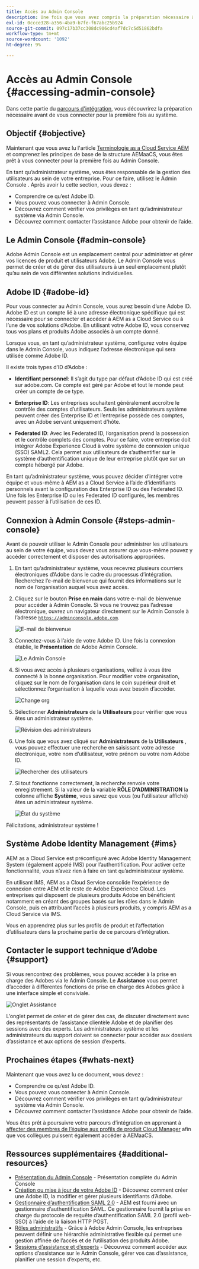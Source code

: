 ```yaml
---
title: Accès au Admin Console
description: Une fois que vous avez compris la préparation nécessaire à l’intégration et les bases de la structure AEMaaCS, vous êtes prêt à vous connecter pour la première fois au Admin Console.
exl-id: 0ccce328-a356-4ba9-b7fe-f67abc25b924
source-git-commit: 097c17b37cc308dc906cd4af7dc7c5d51862bdfa
workflow-type: tm+mt
source-wordcount: '1092'
ht-degree: 9%

---
```


# Accès au Admin Console {#accessing-admin-console}

Dans cette partie du [parcours d&#39;intégration,](overview.md) vous découvrirez la préparation nécessaire avant de vous connecter pour la première fois au système.

## Objectif {#objective}

Maintenant que vous avez lu l&#39;article [Terminologie as a Cloud Service AEM](terminology.md) et comprenez les principes de base de la structure AEMaaCS, vous êtes prêt à vous connecter pour la première fois au Admin Console.

En tant qu’administrateur système, vous êtes responsable de la gestion des utilisateurs au sein de votre entreprise. Pour ce faire, utilisez le Admin Console . Après avoir lu cette section, vous devez :

* Comprendre ce qu’est Adobe ID.
* Vous pouvez vous connecter à Admin Console.
* Découvrez comment vérifier vos privilèges en tant qu’administrateur système via Admin Console.
* Découvrez comment contacter l’assistance Adobe pour obtenir de l’aide.

## Le Admin Console {#admin-console}

Adobe Admin Console est un emplacement central pour administrer et gérer vos licences de produit et utilisateurs Adobe. Le Admin Console vous permet de créer et de gérer des utilisateurs à un seul emplacement plutôt qu’au sein de vos différentes solutions individuelles.

## Adobe ID {#adobe-id}

Pour vous connecter au Admin Console, vous aurez besoin d’une Adobe ID. Adobe ID est un compte lié à une adresse électronique spécifique qui est nécessaire pour se connecter et accéder à AEM as a Cloud Service ou à l’une de vos solutions d’Adobe. En utilisant votre Adobe ID, vous conservez tous vos plans et produits Adobe associés à un compte donné.

Lorsque vous, en tant qu’administrateur système, configurez votre équipe dans le Admin Console, vous indiquez l’adresse électronique qui sera utilisée comme Adobe ID.

Il existe trois types d’ID d’Adobe :

* **Identifiant personnel**: Il s’agit du type par défaut d’Adobe ID qui est créé sur adobe.com. Ce compte est géré par Adobe et tout le monde peut créer un compte de ce type.

* **Enterprise ID**: Les entreprises souhaitent généralement accroître le contrôle des comptes d’utilisateurs. Seuls les administrateurs système peuvent créer des Enterprise ID et l’entreprise possède ces comptes, avec un Adobe servant uniquement d’hôte.

* **Federated ID**: Avec les Federated ID, l’organisation prend la possession et le contrôle complets des comptes. Pour ce faire, votre entreprise doit intégrer Adobe Experience Cloud à votre système de connexion unique (SSO) SAML2. Cela permet aux utilisateurs de s’authentifier sur le système d’authentification unique de leur entreprise plutôt que sur un compte hébergé par Adobe.

En tant qu’administrateur système, vous pouvez décider d’intégrer votre équipe et vous-même à AEM as a Cloud Service à l’aide d’identifiants personnels avant la configuration des Enterprise ID ou des Federated ID. Une fois les Enterprise ID ou les Federated ID configurés, les membres peuvent passer à l’utilisation de ces ID.

## Connexion à Admin Console {#steps-admin-console}

Avant de pouvoir utiliser le Admin Console pour administrer les utilisateurs au sein de votre équipe, vous devez vous assurer que vous-même pouvez y accéder correctement et disposer des autorisations appropriées.

1. En tant qu’administrateur système, vous recevrez plusieurs courriers électroniques d’Adobe dans le cadre du processus d’intégration. Recherchez l’e-mail de bienvenue qui fournit des informations sur le nom de l’organisation auquel vous avez accès.

1. Cliquez sur le bouton **Prise en main** dans votre e-mail de bienvenue pour accéder à Admin Console. Si vous ne trouvez pas l’adresse électronique, ouvrez un navigateur directement sur le Admin Console à l’adresse [`https://adminconsole.adobe.com`](https://adminconsole.adobe.com).

   ![E-mail de bienvenue](/help/journey-onboarding/assets/get-started-email.png)

1. Connectez-vous à l’aide de votre Adobe ID. Une fois la connexion établie, le **Présentation** de Adobe Admin Console.

   ![Le Admin Console](/help/journey-onboarding/assets/get-started1.png)

1. Si vous avez accès à plusieurs organisations, veillez à vous être connecté à la bonne organisation. Pour modifier votre organisation, cliquez sur le nom de l’organisation dans le coin supérieur droit et sélectionnez l’organisation à laquelle vous avez besoin d’accéder.

   ![Change org](/help/journey-onboarding/assets/admin-console-orgswitch.png)

1. Sélectionner **Administrateurs** de la **Utilisateurs** pour vérifier que vous êtes un administrateur système.

   ![Révision des administrateurs](/help/journey-onboarding/assets/get-started2.png)

1. Une fois que vous avez cliqué sur **Administrateurs** de la **Utilisateurs** , vous pouvez effectuer une recherche en saisissant votre adresse électronique, votre nom d’utilisateur, votre prénom ou votre nom Adobe ID.

   ![Rechercher des utilisateurs](/help/journey-onboarding/assets/get-started3.png)

1. Si tout fonctionne correctement, la recherche renvoie votre enregistrement. Si la valeur de la variable **RÔLE D’ADMINISTRATION** la colonne affiche **Système**, vous savez que vous (ou l’utilisateur affiché) êtes un administrateur système.

   ![État du système](/help/journey-onboarding/assets/get-started4.png)

Félicitations, administrateur système !

## Système Adobe Identity Management {#ims}

AEM as a Cloud Service est préconfiguré avec Adobe Identity Management System (également appelé IMS) pour l’authentification. Pour activer cette fonctionnalité, vous n’avez rien à faire en tant qu’administrateur système.

En utilisant IMS, AEM as a Cloud Service consolide l’expérience de connexion entre AEM et le reste de Adobe Experience Cloud. Les entreprises qui disposent de plusieurs produits Adobe en bénéficient notamment en créant des groupes basés sur les rôles dans le Admin Console, puis en attribuant l’accès à plusieurs produits, y compris AEM as a Cloud Service via IMS.

Vous en apprendrez plus sur les profils de produit et l’affectation d’utilisateurs dans la prochaine partie de ce parcours d’intégration.

## Contacter le support technique d’Adobe {#support}

Si vous rencontrez des problèmes, vous pouvez accéder à la prise en charge des Adobes via le Admin Console. Le **Assistance** vous permet d’accéder à différentes fonctions de prise en charge des Adobes grâce à une interface simple et conviviale.

![Onglet Assistance](/help/journey-onboarding/assets/support-menu.png)

L’onglet permet de créer et de gérer des cas, de discuter directement avec des représentants de l’assistance clientèle Adobe et de planifier des sessions avec des experts. Les administrateurs système et les administrateurs du support doivent se connecter pour accéder aux dossiers d’assistance et aux options de session d’experts.

## Prochaines étapes {#whats-next}

Maintenant que vous avez lu ce document, vous devez :

* Comprendre ce qu’est Adobe ID.
* Vous pouvez vous connecter à Admin Console.
* Découvrez comment vérifier vos privilèges en tant qu’administrateur système via Admin Console.
* Découvrez comment contacter l’assistance Adobe pour obtenir de l’aide.

Vous êtes prêt à poursuivre votre parcours d’intégration en apprenant à [affecter des membres de l’équipe aux profils de produit Cloud Manager](assign-profiles-cloud-manager.md) afin que vos collègues puissent également accéder à AEMaaCS.

## Ressources supplémentaires {#additional-resources}

* [Présentation du Admin Console](https://helpx.adobe.com/fr/enterprise/using/admin-console.html) - Présentation complète du Admin Console
* [Création ou mise à jour de votre Adobe ID](https://helpx.adobe.com/fr/manage-account/using/create-update-adobe-id.html#HowtocreateorupdateyourAdobeID) - Découvrez comment créer une Adobe ID, la modifier et gérer plusieurs identifiants d’Adobe.
* [Gestionnaire d’authentification SAML 2.0](https://experienceleague.adobe.com/docs/experience-manager-65/administering/security/saml-2-0-authenticationhandler.html) - AEM est fourni avec un gestionnaire d’authentification SAML. Ce gestionnaire fournit la prise en charge du protocole de requête d’authentification SAML 2.0 (profil web-SSO) à l’aide de la liaison HTTP POST.
* [Rôles administratifs](https://helpx.adobe.com/fr/enterprise/using/admin-roles.ug.html) - Grâce à Adobe Admin Console, les entreprises peuvent définir une hiérarchie administrative flexible qui permet une gestion affinée de l’accès et de l’utilisation des produits Adobe.
* [Sessions d’assistance et d’experts](https://helpx.adobe.com/fr/enterprise/admin-guide.html/enterprise/using/support-for-experience-cloud.ug.html) - Découvrez comment accéder aux options d’assistance sur le Admin Console, gérer vos cas d’assistance, planifier une session d’experts, etc.

